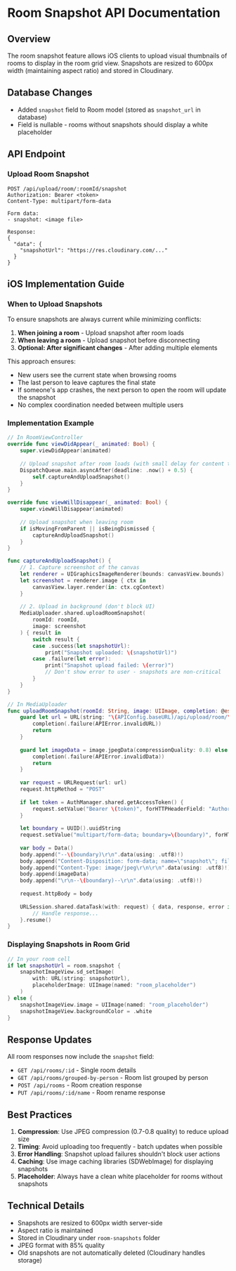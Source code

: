 # Room Snapshot API Documentation

## Overview
The room snapshot feature allows iOS clients to upload visual thumbnails of rooms to display in the room grid view. Snapshots are resized to 600px width (maintaining aspect ratio) and stored in Cloudinary.

## Database Changes
- Added `snapshot` field to Room model (stored as `snapshot_url` in database)
- Field is nullable - rooms without snapshots should display a white placeholder

## API Endpoint

### Upload Room Snapshot
```
POST /api/upload/room/:roomId/snapshot
Authorization: Bearer <token>
Content-Type: multipart/form-data

Form data:
- snapshot: <image file>

Response:
{
  "data": {
    "snapshotUrl": "https://res.cloudinary.com/..."
  }
}
```

## iOS Implementation Guide

### When to Upload Snapshots

To ensure snapshots are always current while minimizing conflicts:

1. **When joining a room** - Upload snapshot after room loads
2. **When leaving a room** - Upload snapshot before disconnecting
3. **Optional: After significant changes** - After adding multiple elements

This approach ensures:
- New users see the current state when browsing rooms
- The last person to leave captures the final state
- If someone's app crashes, the next person to open the room will update the snapshot
- No complex coordination needed between multiple users

### Implementation Example
```swift
// In RoomViewController
override func viewDidAppear(_ animated: Bool) {
    super.viewDidAppear(animated)
    
    // Upload snapshot after room loads (with small delay for content to render)
    DispatchQueue.main.asyncAfter(deadline: .now() + 0.5) {
        self.captureAndUploadSnapshot()
    }
}

override func viewWillDisappear(_ animated: Bool) {
    super.viewWillDisappear(animated)
    
    // Upload snapshot when leaving room
    if isMovingFromParent || isBeingDismissed {
        captureAndUploadSnapshot()
    }
}

func captureAndUploadSnapshot() {
    // 1. Capture screenshot of the canvas
    let renderer = UIGraphicsImageRenderer(bounds: canvasView.bounds)
    let screenshot = renderer.image { ctx in
        canvasView.layer.render(in: ctx.cgContext)
    }
    
    // 2. Upload in background (don't block UI)
    MediaUploader.shared.uploadRoomSnapshot(
        roomId: roomId,
        image: screenshot
    ) { result in
        switch result {
        case .success(let snapshotUrl):
            print("Snapshot uploaded: \(snapshotUrl)")
        case .failure(let error):
            print("Snapshot upload failed: \(error)")
            // Don't show error to user - snapshots are non-critical
        }
    }
}

// In MediaUploader
func uploadRoomSnapshot(roomId: String, image: UIImage, completion: @escaping (Result<String, Error>) -> Void) {
    guard let url = URL(string: "\(APIConfig.baseURL)/api/upload/room/\(roomId)/snapshot") else {
        completion(.failure(APIError.invalidURL))
        return
    }
    
    guard let imageData = image.jpegData(compressionQuality: 0.8) else {
        completion(.failure(APIError.invalidData))
        return
    }
    
    var request = URLRequest(url: url)
    request.httpMethod = "POST"
    
    if let token = AuthManager.shared.getAccessToken() {
        request.setValue("Bearer \(token)", forHTTPHeaderField: "Authorization")
    }
    
    let boundary = UUID().uuidString
    request.setValue("multipart/form-data; boundary=\(boundary)", forHTTPHeaderField: "Content-Type")
    
    var body = Data()
    body.append("--\(boundary)\r\n".data(using: .utf8)!)
    body.append("Content-Disposition: form-data; name=\"snapshot\"; filename=\"snapshot.jpg\"\r\n".data(using: .utf8)!)
    body.append("Content-Type: image/jpeg\r\n\r\n".data(using: .utf8)!)
    body.append(imageData)
    body.append("\r\n--\(boundary)--\r\n".data(using: .utf8)!)
    
    request.httpBody = body
    
    URLSession.shared.dataTask(with: request) { data, response, error in
        // Handle response...
    }.resume()
}
```

### Displaying Snapshots in Room Grid
```swift
// In your room cell
if let snapshotUrl = room.snapshot {
    snapshotImageView.sd_setImage(
        with: URL(string: snapshotUrl),
        placeholderImage: UIImage(named: "room_placeholder")
    )
} else {
    snapshotImageView.image = UIImage(named: "room_placeholder")
    snapshotImageView.backgroundColor = .white
}
```

## Response Updates
All room responses now include the `snapshot` field:
- `GET /api/rooms/:id` - Single room details
- `GET /api/rooms/grouped-by-person` - Room list grouped by person
- `POST /api/rooms` - Room creation response
- `PUT /api/rooms/:id/name` - Room rename response

## Best Practices
1. **Compression**: Use JPEG compression (0.7-0.8 quality) to reduce upload size
2. **Timing**: Avoid uploading too frequently - batch updates when possible
3. **Error Handling**: Snapshot upload failures shouldn't block user actions
4. **Caching**: Use image caching libraries (SDWebImage) for displaying snapshots
5. **Placeholder**: Always have a clean white placeholder for rooms without snapshots

## Technical Details
- Snapshots are resized to 600px width server-side
- Aspect ratio is maintained
- Stored in Cloudinary under `room-snapshots` folder
- JPEG format with 85% quality
- Old snapshots are not automatically deleted (Cloudinary handles storage)